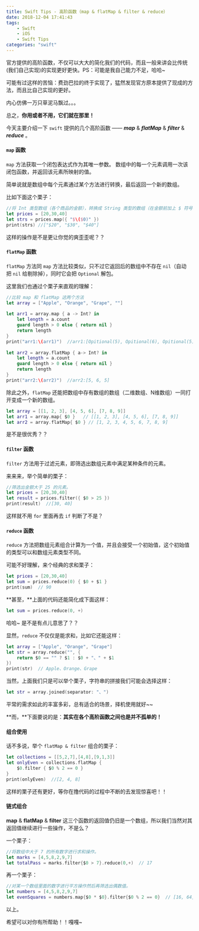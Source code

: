 ```yaml
---
title: Swift Tips - 高阶函数（map & flatMap & filter & reduce）
date: 2018-12-04 17:41:43
tags:
	- Swift
	- iOS
	- Swift Tips
categories: "swift"
---
```


官方提供的高阶函数，不仅可以大大的简化我们的代码，而且一般来讲会比传统(我们自己实现)的实现更好更快。PS：可能是我自己能力不足，哈哈~

可能有过这样的苦恼：费劲巴拉的终于实现了，猛然发现官方原本提供了现成的方法，而且比自己实现的更好。

内心仿佛一万只草泥马飘过。。。

总之，**你用或者不用，它们就在那里！**



今天主要介绍一下 `swift` 提供的几个高阶函数 —— **_map_** & **_flatMap_** & **_filter_** & **_reduce_** 。

<!-- more -->

#### `map` 函数

`map` 方法获取一个闭包表达式作为其唯一参数。 数组中的每一个元素调用一次该闭包函数，并返回该元素所映射的值。

简单说就是数组中每个元素通过某个方法进行转换，最后返回一个新的数组。

比如下面这个栗子：

```swift
//将 Int 类型数组（各个商品的金额），转换成 String 类型的数组（在金额前加上 $ 符号）
let prices = [20,30,40]
let strs = prices.map({ "$\($0)" })
print(strs) //["$20", "$30", "$40"]
```

这样的操作是不是更让你觉的爽歪歪呢？？



#### `flatMap` 函数

`flatMap` 方法同 `map` 方法比较类似，只不过它返回后的数组中不存在 `nil`（自动把 `nil` 给剔除掉），同时它会把 `Optional` 解包。

这里我们也通过个栗子来直观的理解：

```swift
//比较 map 和 flatMap 这两个方法
let array = ["Apple", "Orange", "Grape", ""]
 
let arr1 = array.map { a -> Int? in
    let length = a.count
    guard length > 0 else { return nil }
    return length
}
print("arr1:\(arr1)")  //arr1:[Opitional(5), Opitional(6), Opitional(5), nil]
 
let arr2 = array.flatMap { a-> Int? in
    let length = a.count
    guard length > 0 else { return nil }
    return length
}
print("arr2:\(arr2)")  //arr2:[5, 6, 5]
```

除此之外，`flatMap` 还能把数组中存有数组的数组（二维数组、N维数组）一同打开变成一个新的数组。

```swift
let array = [[1, 2, 3], [4, 5, 6], [7, 8, 9]]
let arr1 = array.map{ $0 }   // [[1, 2, 3], [4, 5, 6], [7, 8, 9]]
let arr2 = array.flatMap{ $0 } // [1, 2, 3, 4, 5, 6, 7, 8, 9]
```

是不是很优秀？？



#### `filter` 函数

`filter` 方法用于过滤元素，即筛选出数组元素中满足某种条件的元素。

来来来，举个简单的栗子：

```swift
//筛选出金额大于 25 的元素。
let prices = [20,30,40]
let result = prices.filter({ $0 > 25 })
print(result)  //[30, 40]
```

这样就不用 `for` 里面再去 `if` 判断了不是？



#### `reduce` 函数

`reduce` 方法把数组元素组合计算为一个值，并且会接受一个初始值，这个初始值的类型可以和数组元素类型不同。

可能不好理解，来个经典的求和栗子：

```swift
let prices = [20,30,40]
let sum = prices.reduce(0) { $0 + $1 }
print(sum)  // 90
```

**甚至，**上面的代码还能简化成下面这样：

```swift
let sum = prices.reduce(0, +)
```

哈哈~ 是不是有点儿意思了？？

显然，`reduce` 不仅仅是能求和，比如它还能这样：

```swift
let array = ["Apple", "Orange", "Grape"]
let str = array.reduce("", {
    return $0 == "" ? $1 : $0 + "、" + $1
})
print(str)  // Apple、Orange、Grape
```

当然，上面我们只是可以举个栗子，字符串的拼接我们可能会选择这样：

```swift
let str = array.joined(separator: "、")
```

平常的需求如此的丰富多彩，总有适合的场景，择机使用就好~~

**而，**下面要说的是：**其实在各个高阶函数之间也是并不孤单的！**



#### 组合使用

话不多说，举个 `flatMap & filter` 组合的栗子：

```swift
let collections = [[5,2,7],[4,8],[9,1,3]]
let onlyEven = collections.flatMap {
    $0.filter { $0 % 2 == 0 }
}
print(onlyEven)  //[2, 4, 8]
```

这样的栗子还有更好，等你在撸代码的过程中不断的去发现惊喜吧！！



#### 链式组合

**map** & **flatMap** & **filter** 这三个函数的返回值仍旧是一个数组，所以我们当然对其返回值继续进行一些操作，不是么？

一个栗子：

```swift
//将数组中大于 7 的所有数字进行求和操作。
let marks = [4,5,8,2,9,7]
let totalPass = marks.filter{$0 > 7}.reduce(0,+)  // 17
```

再一个栗子：

```swift
//对某一个数组里面的数字进行平方操作然后再筛选出偶数值。
let numbers = [4,5,8,2,9,7]
let evenSquares = numbers.map{$0 * $0}.filter{$0 % 2 == 0}  // [16, 64, 4]
```



以上。

希望可以对你有所帮助！！嘎嘎~